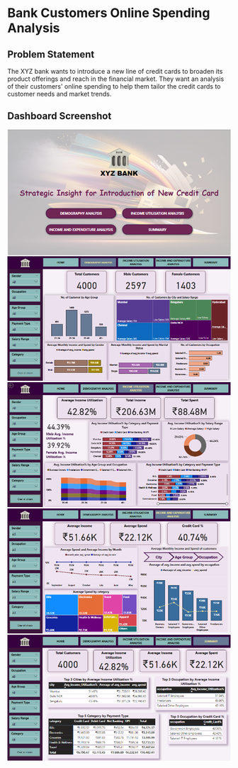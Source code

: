 # Bank Customers Online Spending Analysis

## Problem Statement
The XYZ bank wants to introduce a new line of credit cards to broaden its product
offerings and reach in the financial market. They want an analysis of their customers' online 
spending to help them tailor the credit cards to customer needs and
market trends.

## Dashboard Screenshot
![Image Alt text](/Dashboard-Images/Screenshot%20(68).png)
![Image Alt text](/Dashboard-Images/Screenshot%20(69).png)
![Image Alt text](/Dashboard-Images/Screenshot%20(70).png)
![Image Alt text](/Dashboard-Images/Screenshot%20(71).png)
![Image Alt text](/Dashboard-Images/Screenshot%20(72).png)
